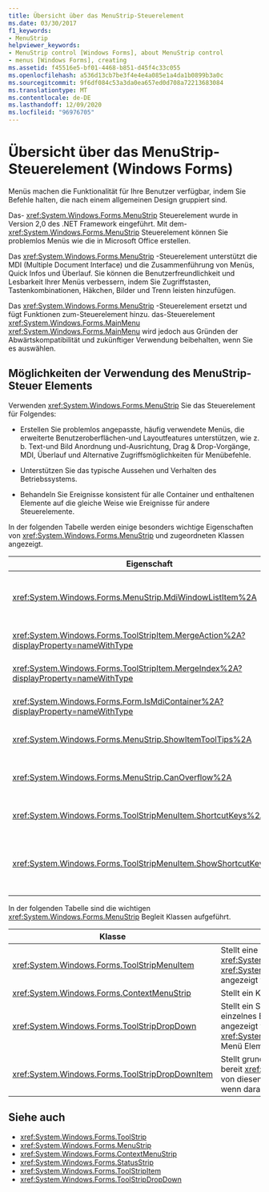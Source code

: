 ```yaml
---
title: Übersicht über das MenuStrip-Steuerelement
ms.date: 03/30/2017
f1_keywords:
- MenuStrip
helpviewer_keywords:
- MenuStrip control [Windows Forms], about MenuStrip control
- menus [Windows Forms], creating
ms.assetid: f45516e5-bf01-4468-b851-d45f4c33c055
ms.openlocfilehash: a536d13cb7be3f4e4e4a085e1a4da1b0899b3a0c
ms.sourcegitcommit: 9f6df084c53a3da0ea657ed0d708a72213683084
ms.translationtype: MT
ms.contentlocale: de-DE
ms.lasthandoff: 12/09/2020
ms.locfileid: "96976705"
---
```

# <a name="menustrip-control-overview-windows-forms"></a>Übersicht über das MenuStrip-Steuerelement (Windows Forms)
Menüs machen die Funktionalität für Ihre Benutzer verfügbar, indem Sie Befehle halten, die nach einem allgemeinen Design gruppiert sind.  
  
 Das- <xref:System.Windows.Forms.MenuStrip> Steuerelement wurde in Version 2,0 des .NET Framework eingeführt. Mit dem- <xref:System.Windows.Forms.MenuStrip> Steuerelement können Sie problemlos Menüs wie die in Microsoft Office erstellen.  
  
 Das <xref:System.Windows.Forms.MenuStrip> -Steuerelement unterstützt die MDI (Multiple Document Interface) und die Zusammenführung von Menüs, Quick Infos und Überlauf. Sie können die Benutzerfreundlichkeit und Lesbarkeit Ihrer Menüs verbessern, indem Sie Zugriffstasten, Tastenkombinationen, Häkchen, Bilder und Trenn leisten hinzufügen.  
  
 Das <xref:System.Windows.Forms.MenuStrip> -Steuerelement ersetzt und fügt Funktionen zum-Steuerelement hinzu. das-Steuerelement <xref:System.Windows.Forms.MainMenu> <xref:System.Windows.Forms.MainMenu> wird jedoch aus Gründen der Abwärtskompatibilität und zukünftiger Verwendung beibehalten, wenn Sie es auswählen.  
  
## <a name="ways-to-use-the-menustrip-control"></a>Möglichkeiten der Verwendung des MenuStrip-Steuer Elements  
 Verwenden <xref:System.Windows.Forms.MenuStrip> Sie das Steuerelement für Folgendes:  
  
- Erstellen Sie problemlos angepasste, häufig verwendete Menüs, die erweiterte Benutzeroberflächen-und Layoutfeatures unterstützen, wie z. b. Text-und Bild Anordnung und-Ausrichtung, Drag & Drop-Vorgänge, MDI, Überlauf und Alternative Zugriffsmöglichkeiten für Menübefehle.  
  
- Unterstützen Sie das typische Aussehen und Verhalten des Betriebssystems.  
  
- Behandeln Sie Ereignisse konsistent für alle Container und enthaltenen Elemente auf die gleiche Weise wie Ereignisse für andere Steuerelemente.  
  
 In der folgenden Tabelle werden einige besonders wichtige Eigenschaften von <xref:System.Windows.Forms.MenuStrip> und zugeordneten Klassen angezeigt.  
  
|Eigenschaft|BESCHREIBUNG|  
|--------------|-----------------|  
|<xref:System.Windows.Forms.MenuStrip.MdiWindowListItem%2A>|Ruft den ab <xref:System.Windows.Forms.ToolStripMenuItem> , mit dem eine Liste von untergeordneten MDI-Formularen angezeigt wird, oder legt diesen fest.|  
|<xref:System.Windows.Forms.ToolStripItem.MergeAction%2A?displayProperty=nameWithType>|Ruft ab oder legt fest, wie untergeordnete Menüs mit übergeordneten Menüs in MDI-Anwendungen zusammengeführt werden.|  
|<xref:System.Windows.Forms.ToolStripItem.MergeIndex%2A?displayProperty=nameWithType>|Ruft die Position eines zusammengeführten Elements in einem Menü in MDI-Anwendungen ab oder legt diese fest.|  
|<xref:System.Windows.Forms.Form.IsMdiContainer%2A?displayProperty=nameWithType>|Dient zum Abrufen oder Festlegen eines Werts, der angibt, ob das Formular ein Container für untergeordnete MDI-Formulare ist.|  
|<xref:System.Windows.Forms.MenuStrip.ShowItemToolTips%2A>|Ruft einen Wert ab, der angibt, ob Quick Infos für angezeigt werden, oder legt diesen fest <xref:System.Windows.Forms.MenuStrip> .|  
|<xref:System.Windows.Forms.MenuStrip.CanOverflow%2A>|Ruft einen Wert ab, der angibt, ob <xref:System.Windows.Forms.MenuStrip> Überlauffunktionen unterstützt, bzw. legt diesen fest.|  
|<xref:System.Windows.Forms.ToolStripMenuItem.ShortcutKeys%2A>|Ruft die Tastenkombinationen ab, die dem <xref:System.Windows.Forms.ToolStripMenuItem> zugeordnet sind, bzw. legt diese fest.|  
|<xref:System.Windows.Forms.ToolStripMenuItem.ShowShortcutKeys%2A>|Ruft einen Wert ab, der angibt, ob die Tastenkombinationen, die dem <xref:System.Windows.Forms.ToolStripMenuItem> zugeordnet sind, neben dem <xref:System.Windows.Forms.ToolStripMenuItem> angezeigt werden, bzw. legt diesen fest.|  
  
 In der folgenden Tabelle sind die wichtigen <xref:System.Windows.Forms.MenuStrip> Begleit Klassen aufgeführt.  
  
|Klasse|BESCHREIBUNG|  
|-----------|-----------------|  
|<xref:System.Windows.Forms.ToolStripMenuItem>|Stellt eine Option dar, die in einem <xref:System.Windows.Forms.MenuStrip> oder einem <xref:System.Windows.Forms.ContextMenuStrip> angezeigt wird, und die ausgewählt werden kann.|  
|<xref:System.Windows.Forms.ContextMenuStrip>|Stellt ein Kontextmenü dar.|  
|<xref:System.Windows.Forms.ToolStripDropDown>|Stellt ein Steuerelement dar, mit dem der Benutzer ein einzelnes Element aus einer Liste auswählen kann, die angezeigt wird, wenn der Benutzer auf ein <xref:System.Windows.Forms.ToolStripDropDownButton> Menü Element oder ein höheres Menü Element klickt.|  
|<xref:System.Windows.Forms.ToolStripDropDownItem>|Stellt grundlegende Funktionen für Steuerelemente bereit <xref:System.Windows.Forms.ToolStripItem> , die von diesen Dropdown Elementen angezeigt werden, wenn darauf geklickt wird.|  
  
## <a name="see-also"></a>Siehe auch

- <xref:System.Windows.Forms.ToolStrip>
- <xref:System.Windows.Forms.MenuStrip>
- <xref:System.Windows.Forms.ContextMenuStrip>
- <xref:System.Windows.Forms.StatusStrip>
- <xref:System.Windows.Forms.ToolStripItem>
- <xref:System.Windows.Forms.ToolStripDropDown>
